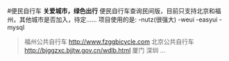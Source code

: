 #便民自行车
**关爱城市，绿色出行**
便民自行车查询民间版，目前只支持北京和福州，其他城市是否加入，待定……
项目使用的是:
-nutz(很强大)
-weui
-easyui
-mysql 

>福州公共自行车 http://www.fzggbicycle.com
>北京公共自行车 http://bjggzxc.bjjtw.gov.cn/wdlb.html
>厦门
>深圳 ...
